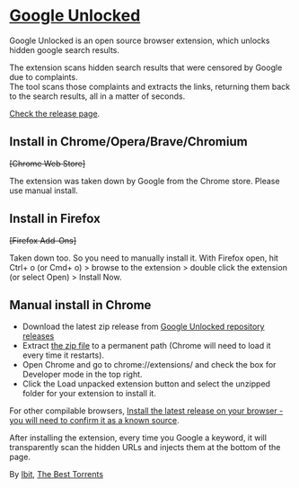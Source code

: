 # [Google Unlocked](https://ibit.ws/post/google-unlocked/)
Google Unlocked is an open source browser extension, which unlocks hidden google search results.

The extension scans hidden search results that were censored by Google due to complaints.  
The tool scans those complaints and extracts the links, returning them back to the search results, all in a matter of seconds.

[Check the release page](https://github.com/Ibit-to/google-unlocked/releases).

## Install in Chrome/Opera/Brave/Chromium
~~[Chrome Web Store]~~

The extension was taken down by Google from the Chrome store. Please use manual install.

## Install in Firefox
~~[Firefox Add-Ons]~~

Taken down too. So you need to manually install it. With Firefox open, hit Ctrl+ o (or Cmd+ o) > browse to the extension > double click the extension (or select Open) > Install Now.

## Manual install in Chrome
- Download the latest zip release from [Google Unlocked repository releases](https://github.com/Ibit-to/google-unlocked/releases)
- Extract [the zip file](https://github.com/Ibit-to/google-unlocked/releases/download/v1.5/google-unlocked.zip) to a permanent path (Chrome will need to load it every time it restarts).
- Open Chrome and go to chrome://extensions/ and check the box for Developer mode in the top right.
- Click the Load unpacked extension button and select the unzipped folder for your extension to install it.

For other compilable browsers, [Install the latest release on your browser - you will need to confirm it as a known source](https://github.com/Ibit-to/google-unlocked/releases/download/v1.5/google-unlocked.crx).

After installing the extension, every time you Google a keyword, it will transparently scan the hidden URLs and injects them at the bottom of the page.

By [Ibit](https://ibit.uno/), [The Best Torrents](https://ibit.to/popular/)
